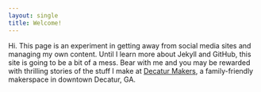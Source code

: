 ```yaml
---
layout: single
title: Welcome!
---
```

Hi. This page is an experiment in getting away from social media sites and managing my own content. Until I learn more about Jekyll and GitHub, this site is going to be a bit of a mess. Bear with me and you may be rewarded with thrilling stories of the stuff I make at [Decatur Makers](https://www.decaturmakers.org), a family-friendly makerspace in downtown Decatur, GA.
